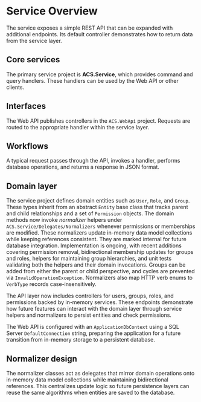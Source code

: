# Service Overview

The service exposes a simple REST API that can be expanded with additional endpoints. Its default controller demonstrates how to return data from the service layer.

## Core services
The primary service project is **ACS.Service**, which provides command and query handlers. These handlers can be used by the Web API or other clients.

## Interfaces
The Web API publishes controllers in the `ACS.WebApi` project. Requests are routed to the appropriate handler within the service layer.

## Workflows
A typical request passes through the API, invokes a handler, performs database operations, and returns a response in JSON format.

## Domain layer
The service project defines domain entities such as `User`, `Role`, and `Group`. These types inherit from an abstract `Entity` base class that tracks parent and child relationships and a set of `Permission` objects. The domain methods now invoke *normalizer* helpers under `ACS.Service/Delegates/Normalizers` whenever permissions or memberships are modified. These normalizers update in-memory data model collections while keeping references consistent. They are marked internal for future database integration. Implementation is ongoing, with recent additions covering permission removal, bidirectional membership updates for groups and roles, helpers for maintaining group hierarchies, and unit tests validating both the helpers and their domain invocations. Groups can be added from either the parent or child perspective, and cycles are prevented via `InvalidOperationException`. Normalizers also map HTTP verb enums to `VerbType` records case-insensitively.

The API layer now includes controllers for users, groups, roles, and permissions backed by in-memory services. These endpoints demonstrate how future features can interact with the domain layer through service helpers and normalizers to persist entities and check permissions.

The Web API is configured with an `ApplicationDbContext` using a SQL Server `DefaultConnection` string, preparing the application for a future transition from in-memory storage to a persistent database.

## Normalizer design
The normalizer classes act as delegates that mirror domain operations onto in-memory data model collections while maintaining bidirectional references. This centralizes update logic so future persistence layers can reuse the same algorithms when entities are saved to the database.
